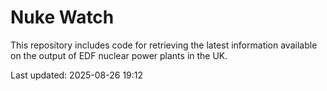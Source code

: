 # Nuke Watch

This repository includes code for retrieving the latest information available on the output of EDF nuclear power plants in the UK.

Last updated: 2025-08-26 19:12